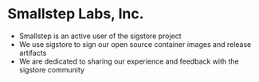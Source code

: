 # Smallstep Labs, Inc.

* Smallstep is an active user of the sigstore project
* We use sigstore to sign our open source container images and release artifacts
* We are dedicated to sharing our experience and feedback with the sigstore
  community
